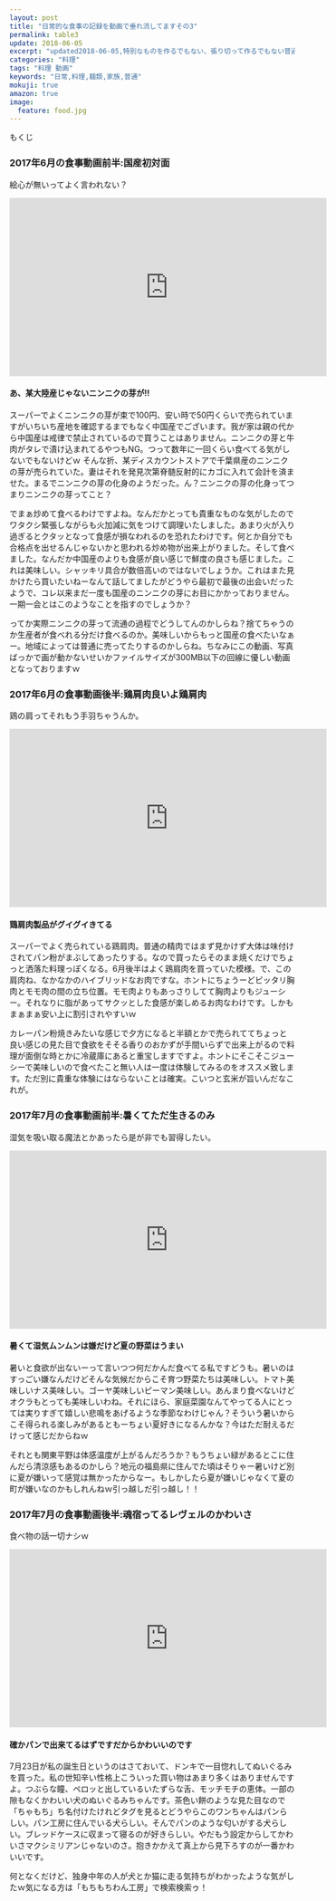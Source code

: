 ```yaml
---
layout: post
title: "日常的な食事の記録を動画で垂れ流してますその3"
permalink: table3
update: 2018-06-05
excerpt: "updated2018-06-05,特別なものを作るでもない、張り切って作るでもない普通の食事内容を記録して動画に残しています。レシピも載せないので何の参考にもなりませんが、他人の家を覗き見するような気持ちで見るともしかしたら楽しめるかもしれませんｗ"
categories: "料理"
tags: "料理 動画"
keywords: "日常,料理,麺類,家族,普通"
mokuji: true
amazon: true
image:
  feature: food.jpg
---
```


<div id="mokuji"><span>もくじ</span></div>

### 2017年6月の食事動画前半:国産初対面

絵心が無いってよく言われない？

<div class="video-container"><iframe width="560" height="315" src="https://www.youtube.com/embed/dFSqUt-M0dw" frameborder="0" allow="autoplay; encrypted-media" allowfullscreen></iframe></div>

#### あ、某大陸産じゃないニンニクの芽が!!

スーパーでよくニンニクの芽が束で100円、安い時で50円くらいで売られていますがいちいち産地を確認するまでもなく中国産でございます。我が家は親の代から中国産は戒律で禁止されているので買うことはありません。ニンニクの芽と牛肉がタレで漬け込まれてるやつもNG。つって数年に一回くらい食べてる気がしないでもないけどｗ
そんな折、某ディスカウントストアで千葉県産のニンニクの芽が売られていた。妻はそれを発見次第脊髄反射的にカゴに入れて会計を済ませた。まるでニンニクの芽の化身のようだった。ん？ニンニクの芽の化身ってつまりニンニクの芽ってこと？

でまぁ炒めて食べるわけですよね。なんだかとっても貴重なものな気がしたのでワタクシ緊張しながらも火加減に気をつけて調理いたしました。あまり火が入り過ぎるとクタッとなって食感が損なわれるのを恐れたわけです。何とか自分でも合格点を出せるんじゃないかと思われる炒め物が出来上がりました。そして食べました。なんだか中国産のよりも食感が良い感じで鮮度の良さも感じました。これは美味しい。シャッキリ具合が数倍高いのではないでしょうか。これはまた見かけたら買いたいねーなんて話してましたがどうやら最初で最後の出会いだったようで、コレ以来まだ一度も国産のニンニクの芽にお目にかかっておりません。一期一会とはこのようなことを指すのでしょうか？

ってか実際ニンニクの芽って流通の過程でどうしてんのかしらね？捨てちゃうのか生産者が食べれる分だけ食べるのか。美味しいからもっと国産の食べたいなぁー。地域によっては普通に売ってたりするのかしらね。ちなみにこの動画、写真ばっかで画が動かないせいかファイルサイズが300MB以下の回線に優しい動画となっておりますｗ

### 2017年6月の食事動画後半:鶏肩肉良いよ鶏肩肉

鶏の肩ってそれもう手羽ちゃうんか。

<div class="video-container"><iframe width="560" height="315" src="https://www.youtube.com/embed/6GXFxC3n-BY" frameborder="0" allow="autoplay; encrypted-media" allowfullscreen></iframe></div>

#### 鶏肩肉製品がグイグイきてる

スーパーでよく売られている鶏肩肉。普通の精肉ではまず見かけず大体は味付けされてパン粉がまぶしてあったりする。なので買ったらそのまま焼くだけでちょっと洒落た料理っぽくなる。6月後半はよく鶏肩肉を買っていた模様。で、この肩肉ね、なかなかのハイブリッドなお肉ですな。ホントにちょうーどピッタリ胸肉とモモ肉の間の立ち位置。モモ肉よりもあっさりしてて胸肉よりもジューシー。それなりに脂があってサクッとした食感が楽しめるお肉なわけです。しかもまぁまぁ安い上に割引されやすいｗ

カレーパン粉焼きみたいな感じで夕方になると半額とかで売られててちょっと良い感じの見た目で食欲をそそる香りのおかずが手間いらずで出来上がるので料理が面倒な時とかに冷蔵庫にあると重宝しますですよ。ホントにそこそこジューシーで美味しいので食べたこと無い人は一度は体験してみるのをオススメ致します。ただ別に貴重な体験にはならないことは確実。こいつと玄米が旨いんだなこれが。

### 2017年7月の食事動画前半:暑くてただ生きるのみ

湿気を吸い取る魔法とかあったら是が非でも習得したい。

<div class="video-container"><iframe width="560" height="315" src="https://www.youtube.com/embed/AAMjWawgWmE" frameborder="0" allow="autoplay; encrypted-media" allowfullscreen></iframe></div>

#### 暑くて湿気ムンムンは嫌だけど夏の野菜はうまい

暑いと食欲が出ないーって言いつつ何だかんだ食べてる私ですどうも。暑いのはすっごい嫌なんだけどそんな気候だからこそ育つ野菜たちは美味しい。トマト美味しいナス美味しい。ゴーヤ美味しいピーマン美味しい。あんまり食べないけどオクラもとっても美味しいわね。それにほら、家庭菜園なんてやってる人にとっては実りすぎて嬉しい悲鳴をあげるような季節なわけじゃん？そういう暑いからこそ得られる楽しみがあるともーちょい夏好きになるんかな？今はただ耐えるだけって感じだからねｗ

それとも関東平野は体感温度が上がるんだろうか？もうちょい緑があるとこに住んだら清涼感もあるのかしら？地元の福島県に住んでた頃はそりゃー暑いけど別に夏が嫌いって感覚は無かったからなー。もしかしたら夏が嫌いじゃなくて夏の町が嫌いなのかもしれんねｗ引っ越しだ引っ越し！！

### 2017年7月の食事動画後半:魂宿ってるレヴェルのかわいさ

食べ物の話一切ナシｗ

<div class="video-container"><iframe width="560" height="315" src="https://www.youtube.com/embed/cV_4F-MCUjw" frameborder="0" allow="autoplay; encrypted-media" allowfullscreen></iframe></div>

#### 確かパンで出来てるはずですだからかわいいのです

7月23日が私の誕生日というのはさておいて、ドンキで一目惚れしてぬいぐるみを買った。私の世知辛い性格上こういった買い物はあまり多くはありませんですよ。つぶらな瞳、ペロッと出しているいたずらな舌、モッチモチの恵体。一部の隙もなくかわいい犬のぬいぐるみちゃんです。茶色い餅のような見た目なので「ちゃもち」ち名付けたけれどタグを見るとどうやらこのワンちゃんはパンらしい。パン工房に住んでいる犬らしい。そんでパンのような匂いがする犬らしい。ブレッドケースに収まって寝るのが好きらしい。やだもう設定からしてかわいさマクシミリアンじゃないのさ。抱きかかえて真上から見下ろすのが一番かわいいです。

何となくだけど、独身中年の人が犬とか猫に走る気持ちがわかったような気がしたｗ気になる方は「もちもちわん工房」で検索検索ゥ！